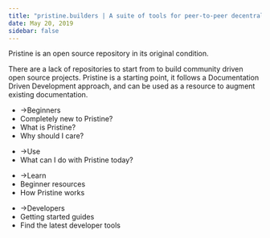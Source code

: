 ```yaml
---
title: "pristine.builders | A suite of tools for peer-to-peer decentralized applications"
date: May 20, 2019
sidebar: false
---
```

<div class="center">
<p>
Pristine is an open source repository in its original condition.
</p>
<p>
There are a lack of repositories to start from to build community driven open source projects. Pristine is a starting point, it follows a Documentation Driven Development approach, and can be used as a resource to augment existing documentation.
</p>
</div>

<div class="intro-blocks">

  <router-link to="/beginners/" class="intro-block">

  <ul>
    <li><span class="arrow">→</span>Beginners</li>
    <li class="highlight">Completely new to Pristine?</li>
    <li>What is Pristine?</li>
    <li>Why should I care?</li>
  </ul>

  </router-link>

  <router-link to="/use/" class="intro-block">

  <ul>
    <li><span class="arrow">→</span>Use</li>
    <li>What can I do with Pristine today?</li>
  </ul>

  </router-link>

  <router-link to="/learn/" class="intro-block">

  <ul>
    <li><span class="arrow">→</span>Learn</li>
    <li>Beginner resources</li>
    <li>How Pristine works</li>
  </ul>

  </router-link>

  <router-link to="/developers/">

  <ul>
    <li><span class="arrow">→</span>Developers</li>
    <li>Getting started guides</li>
    <li>Find the latest developer tools</li>
  </ul>

  </router-link>

</div>
